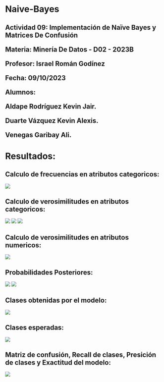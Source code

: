 # Naive-Bayes
<h2> Actividad 09: Implementación de Naïve Bayes y Matrices De Confusión

Materia: Minería De Datos - D02 - 2023B

Profesor: Israel Román Godínez

Fecha: 09/10/2023

Alumnos:

Aldape Rodríguez Kevin Jair.

Duarte Vázquez Kevin Alexis.

Venegas Garibay Ali. </h2>

# Resultados:

<h2> Calculo de frecuencias en atributos categoricos: </h2> 
<img src="/Resultados/frecuencias_categoricos.jpg">

<h2> Calculo de verosimilitudes en atributos categoricos: </h2> 
<img src="/Resultados/verosimilitudes_categoricos.jpg">
<img src="/Resultados/verosimilitudes_categoricos2.jpg">
<img src="/Resultados/verosimilitudes_categoricos3.jpg">

<h2> Calculo de verosimilitudes en atributos numericos: </h2> 
<img src="/Resultados/verosimilitudes_numericos.jpg">

<h2> Probabilidades Posteriores: </h2> 
<img src="/Resultados/probabilidades.jpg">
<img src="/Resultados/probabilidades2.jpg">

<h2> Clases obtenidas por el modelo: </h2> 
<img src="/Resultados/clases_obtenidas.jpg">

<h2> Clases esperadas: </h2> 
<img src="/Resultados/clases_esperadas.jpg">

<h2> Matriz de confusión, Recall de clases, Presición de clases y Exactitud del modelo: </h2> 
<img src="/Resultados/matriz.jpg">


